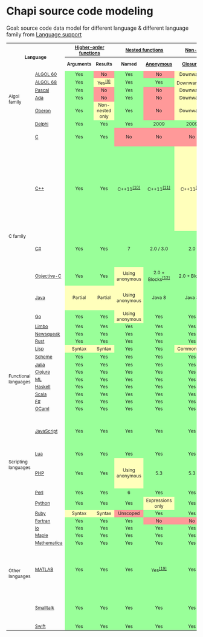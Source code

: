 # Chapi source code modeling

Goal: source code data model for different language & different language family from [Language support](https://en.wikipedia.org/wiki/First-class_function)

<table class="wikitable" width="100%" style="font-size: 85%">
<tbody><tr>
<th colspan="2" rowspan="2">Language</th>
<th colspan="2"><a href="/wiki/Higher-order_function" title="Higher-order function">Higher-order functions</a></th>
<th colspan="2"><a href="/wiki/Nested_function" title="Nested function">Nested functions</a></th>
<th colspan="2"><a href="/wiki/Non-local_variable" title="Non-local variable">Non-local variables</a></th>
<th rowspan="2" width="25%">Notes
</th></tr>
<tr>
<th>Arguments</th>
<th>Results</th>
<th>Named</th>
<th><a href="/wiki/Anonymous_function" title="Anonymous function">Anonymous</a></th>
<th><a href="/wiki/Closure_(computer_programming)" title="Closure (computer programming)">Closures</a></th>
<th><a href="/wiki/Partial_application" title="Partial application">Partial application</a>
</th></tr>
<tr>
<td rowspan="6">Algol family
</td>
<td><a href="/wiki/ALGOL_60" title="ALGOL 60">ALGOL 60</a></td>
<td style="background:#9F9;vertical-align:middle;text-align:center;" class="table-yes">Yes</td>
<td style="background:#F99;vertical-align:middle;text-align:center;" class="table-no">No</td>
<td style="background:#9F9;vertical-align:middle;text-align:center;" class="table-yes">Yes</td>
<td style="background:#F99;vertical-align:middle;text-align:center;" class="table-no">No</td>
<td style="background:#FFB;vertical-align:middle;text-align:center;" class="table-partial">Downwards</td>
<td style="background:#F99;vertical-align:middle;text-align:center;" class="table-no">No</td>
<td rowspan="6">Have <a href="/wiki/Function_type" title="Function type">function types</a>.
</td></tr>
<tr>
<td><a href="/wiki/ALGOL_68" title="ALGOL 68">ALGOL 68</a></td>
<td style="background:#9F9;vertical-align:middle;text-align:center;" class="table-yes">Yes</td>
<td style="background:#FFB;vertical-align:middle;text-align:center;" class="table-partial">Yes<sup id="cite_ref-compa68pascal_8-0" class="reference"><a href="#cite_note-compa68pascal-8">[8]</a></sup></td>
<td style="background:#9F9;vertical-align:middle;text-align:center;" class="table-yes">Yes</td>
<td style="background:#9F9;vertical-align:middle;text-align:center;" class="table-yes">Yes</td>
<td style="background:#FFB;vertical-align:middle;text-align:center;" class="table-partial">Downwards<sup id="cite_ref-9" class="reference"><a href="#cite_note-9">[9]</a></sup></td>
<td style="background:#F99;vertical-align:middle;text-align:center;" class="table-no">No
</td></tr>
<tr>
<td><a href="/wiki/Pascal_(programming_language)" title="Pascal (programming language)">Pascal</a></td>
<td style="background:#9F9;vertical-align:middle;text-align:center;" class="table-yes">Yes</td>
<td style="background:#F99;vertical-align:middle;text-align:center;" class="table-no">No</td>
<td style="background:#9F9;vertical-align:middle;text-align:center;" class="table-yes">Yes</td>
<td style="background:#F99;vertical-align:middle;text-align:center;" class="table-no">No</td>
<td style="background:#FFB;vertical-align:middle;text-align:center;" class="table-partial">Downwards</td>
<td style="background:#F99;vertical-align:middle;text-align:center;" class="table-no">No
</td></tr>
<tr>
<td><a href="/wiki/Ada_(programming_language)" title="Ada (programming language)">Ada</a></td>
<td style="background:#9F9;vertical-align:middle;text-align:center;" class="table-yes">Yes</td>
<td style="background:#F99;vertical-align:middle;text-align:center;" class="table-no">No</td>
<td style="background:#9F9;vertical-align:middle;text-align:center;" class="table-yes">Yes</td>
<td style="background:#F99;vertical-align:middle;text-align:center;" class="table-no">No</td>
<td style="background:#FFB;vertical-align:middle;text-align:center;" class="table-partial">Downwards</td>
<td style="background:#F99;vertical-align:middle;text-align:center;" class="table-no">No
</td></tr>
<tr>
<td><a href="/wiki/Oberon_(programming_language)" title="Oberon (programming language)">Oberon</a></td>
<td style="background:#9F9;vertical-align:middle;text-align:center;" class="table-yes">Yes</td>
<td style="background:#FFB;vertical-align:middle;text-align:center;" class="table-partial">Non-nested only</td>
<td style="background:#9F9;vertical-align:middle;text-align:center;" class="table-yes">Yes</td>
<td style="background:#F99;vertical-align:middle;text-align:center;" class="table-no">No</td>
<td style="background:#FFB;vertical-align:middle;text-align:center;" class="table-partial">Downwards</td>
<td style="background:#F99;vertical-align:middle;text-align:center;" class="table-no">No
</td></tr>
<tr>
<td><a href="/wiki/Delphi_(programming_language)" class="mw-redirect" title="Delphi (programming language)">Delphi</a></td>
<td style="background:#9F9;vertical-align:middle;text-align:center;" class="table-yes">Yes</td>
<td style="background:#9F9;vertical-align:middle;text-align:center;" class="table-yes">Yes</td>
<td style="background:#9F9;vertical-align:middle;text-align:center;" class="table-yes">Yes</td>
<td style="background:#9F9;vertical-align:middle;text-align:center;" class="table-yes">2009</td>
<td style="background:#9F9;vertical-align:middle;text-align:center;" class="table-yes">2009</td>
<td style="background:#F99;vertical-align:middle;text-align:center;" class="table-no">No
</td></tr>
<tr>
<td rowspan="9">C family
</td>
<td><a href="/wiki/C_(programming_language)" title="C (programming language)">C</a></td>
<td style="background:#9F9;vertical-align:middle;text-align:center;" class="table-yes">Yes</td>
<td style="background:#9F9;vertical-align:middle;text-align:center;" class="table-yes">Yes</td>
<td style="background:#F99;vertical-align:middle;text-align:center;" class="table-no">No</td>
<td style="background:#F99;vertical-align:middle;text-align:center;" class="table-no">No</td>
<td style="background:#F99;vertical-align:middle;text-align:center;" class="table-no">No</td>
<td style="background:#F99;vertical-align:middle;text-align:center;" class="table-no">No</td>
<td>Has <a href="/wiki/Function_pointer" title="Function pointer">function pointers</a>.
</td></tr>
<tr>
<td><a href="/wiki/C%2B%2B" title="C++">C++</a></td>
<td style="background:#9F9;vertical-align:middle;text-align:center;" class="table-yes">Yes</td>
<td style="background:#9F9;vertical-align:middle;text-align:center;" class="table-yes">Yes</td>
<td style="background:#9F9;vertical-align:middle;text-align:center;" class="table-yes">C++11<sup id="cite_ref-10" class="reference"><a href="#cite_note-10">[10]</a></sup></td>
<td style="background:#9F9;vertical-align:middle;text-align:center;" class="table-yes">C++11<sup id="cite_ref-doc1968_11-0" class="reference"><a href="#cite_note-doc1968-11">[11]</a></sup></td>
<td style="background:#FFB;vertical-align:middle;text-align:center;" class="table-partial">C++11<sup id="cite_ref-doc1968_11-1" class="reference"><a href="#cite_note-doc1968-11">[11]</a></sup></td>
<td style="background:#FFB;vertical-align:middle;text-align:center;" class="table-partial">C++11</td>
<td>Has function pointers, <a href="/wiki/Function_object" title="Function object">function objects</a>. (Also, see below.)
<p>Explicit partial application possible with <code>std::bind</code>.
</p>
</td></tr>
<tr>
<td><a href="/wiki/C_Sharp_(programming_language)" title="C Sharp (programming language)">C#</a></td>
<td style="background:#9F9;vertical-align:middle;text-align:center;" class="table-yes">Yes</td>
<td style="background:#9F9;vertical-align:middle;text-align:center;" class="table-yes">Yes</td>
<td style="background:#9F9;vertical-align:middle;text-align:center;" class="table-yes">7</td>
<td style="background:#9F9;vertical-align:middle;text-align:center;" class="table-yes">2.0 / 3.0</td>
<td style="background:#9F9;vertical-align:middle;text-align:center;" class="table-yes">2.0</td>
<td style="background:#9F9;vertical-align:middle;text-align:center;" class="table-yes">3.0</td>
<td>Has <a href="/wiki/Delegate_(CLI)" title="Delegate (CLI)">delegates</a> (2.0) and lambda expressions (3.0).
</td></tr>
<tr>
<td><a href="/wiki/Objective-C" title="Objective-C">Objective-C</a></td>
<td style="background:#9F9;vertical-align:middle;text-align:center;" class="table-yes">Yes</td>
<td style="background:#9F9;vertical-align:middle;text-align:center;" class="table-yes">Yes</td>
<td style="background:#FFB;vertical-align:middle;text-align:center;" class="table-partial">Using anonymous</td>
<td style="background:#9F9;vertical-align:middle;text-align:center;" class="table-yes">2.0 + Blocks<sup id="cite_ref-12" class="reference"><a href="#cite_note-12">[12]</a></sup></td>
<td style="background:#9F9;vertical-align:middle;text-align:center;" class="table-yes">2.0 + Blocks</td>
<td style="background:#F99;vertical-align:middle;text-align:center;" class="table-no">No</td>
<td>Has function pointers.
</td></tr>
<tr>
<td><a href="/wiki/Java_(programming_language)" title="Java (programming language)">Java</a></td>
<td style="background:#FFB;vertical-align:middle;text-align:center;" class="table-partial">Partial</td>
<td style="background:#FFB;vertical-align:middle;text-align:center;" class="table-partial">Partial</td>
<td style="background:#FFB;vertical-align:middle;text-align:center;" class="table-partial">Using anonymous</td>
<td style="background:#9F9;vertical-align:middle;text-align:center;" class="table-yes">Java 8</td>
<td style="background:#9F9;vertical-align:middle;text-align:center;" class="table-yes">Java 8</td>
<td style="background:#F99;vertical-align:middle;text-align:center;" class="table-no">No</td>
<td>Has <a href="/wiki/Anonymous_inner_class" class="mw-redirect" title="Anonymous inner class">anonymous inner classes</a>.
</td></tr>
<tr>
<td><a href="/wiki/Go_(programming_language)" title="Go (programming language)">Go</a></td>
<td style="background:#9F9;vertical-align:middle;text-align:center;" class="table-yes">Yes</td>
<td style="background:#9F9;vertical-align:middle;text-align:center;" class="table-yes">Yes</td>
<td style="background:#FFB;vertical-align:middle;text-align:center;" class="table-partial">Using anonymous</td>
<td style="background:#9F9;vertical-align:middle;text-align:center;" class="table-yes">Yes</td>
<td style="background:#9F9;vertical-align:middle;text-align:center;" class="table-yes">Yes</td>
<td style="background:#9F9;vertical-align:middle;text-align:center;" class="table-yes">Yes<sup id="cite_ref-13" class="reference"><a href="#cite_note-13">[13]</a></sup></td>
<td>
</td></tr>
<tr>
<td><a href="/wiki/Limbo_(programming_language)" title="Limbo (programming language)">Limbo</a></td>
<td style="background:#9F9;vertical-align:middle;text-align:center;" class="table-yes">Yes</td>
<td style="background:#9F9;vertical-align:middle;text-align:center;" class="table-yes">Yes</td>
<td style="background:#9F9;vertical-align:middle;text-align:center;" class="table-yes">Yes</td>
<td style="background:#9F9;vertical-align:middle;text-align:center;" class="table-yes">Yes</td>
<td style="background:#9F9;vertical-align:middle;text-align:center;" class="table-yes">Yes</td>
<td style="background:#F99;vertical-align:middle;text-align:center;" class="table-no">No</td>
<td>
</td></tr>
<tr>
<td><a href="/wiki/Newsqueak" title="Newsqueak">Newsqueak</a></td>
<td style="background:#9F9;vertical-align:middle;text-align:center;" class="table-yes">Yes</td>
<td style="background:#9F9;vertical-align:middle;text-align:center;" class="table-yes">Yes</td>
<td style="background:#9F9;vertical-align:middle;text-align:center;" class="table-yes">Yes</td>
<td style="background:#9F9;vertical-align:middle;text-align:center;" class="table-yes">Yes</td>
<td style="background:#9F9;vertical-align:middle;text-align:center;" class="table-yes">Yes</td>
<td style="background:#F99;vertical-align:middle;text-align:center;" class="table-no">No</td>
<td>
</td></tr>
<tr>
<td><a href="/wiki/Rust_(programming_language)" title="Rust (programming language)">Rust</a></td>
<td style="background:#9F9;vertical-align:middle;text-align:center;" class="table-yes">Yes</td>
<td style="background:#9F9;vertical-align:middle;text-align:center;" class="table-yes">Yes</td>
<td style="background:#9F9;vertical-align:middle;text-align:center;" class="table-yes">Yes</td>
<td style="background:#9F9;vertical-align:middle;text-align:center;" class="table-yes">Yes</td>
<td style="background:#9F9;vertical-align:middle;text-align:center;" class="table-yes">Yes</td>
<td style="background:#F99;vertical-align:middle;text-align:center;" class="table-no">No</td>
<td>
</td></tr>
<tr>
<td rowspan="9">Functional languages</td>
<td><a href="/wiki/Lisp_(programming_language)" title="Lisp (programming language)">Lisp</a></td>
<td style="background:#FFB;vertical-align:middle;text-align:center;" class="table-partial">Syntax</td>
<td style="background:#FFB;vertical-align:middle;text-align:center;" class="table-partial">Syntax</td>
<td style="background:#9F9;vertical-align:middle;text-align:center;" class="table-yes">Yes</td>
<td style="background:#9F9;vertical-align:middle;text-align:center;" class="table-yes">Yes</td>
<td style="background:#FFB;vertical-align:middle;text-align:center;" class="table-partial">Common Lisp</td>
<td style="background:#F99;vertical-align:middle;text-align:center;" class="table-no">No</td>
<td>(see below)
</td></tr>
<tr>
<td><a href="/wiki/Scheme_(programming_language)" title="Scheme (programming language)">Scheme</a></td>
<td style="background:#9F9;vertical-align:middle;text-align:center;" class="table-yes">Yes</td>
<td style="background:#9F9;vertical-align:middle;text-align:center;" class="table-yes">Yes</td>
<td style="background:#9F9;vertical-align:middle;text-align:center;" class="table-yes">Yes</td>
<td style="background:#9F9;vertical-align:middle;text-align:center;" class="table-yes">Yes</td>
<td style="background:#9F9;vertical-align:middle;text-align:center;" class="table-yes">Yes</td>
<td style="background:#9F9;vertical-align:middle;text-align:center;" class="table-yes">SRFI 26<sup id="cite_ref-14" class="reference"><a href="#cite_note-14">[14]</a></sup></td>
<td>
</td></tr>
<tr>
<td><a href="/wiki/Julia_(programming_language)" title="Julia (programming language)">Julia</a></td>
<td style="background:#9F9;vertical-align:middle;text-align:center;" class="table-yes">Yes</td>
<td style="background:#9F9;vertical-align:middle;text-align:center;" class="table-yes">Yes</td>
<td style="background:#9F9;vertical-align:middle;text-align:center;" class="table-yes">Yes</td>
<td style="background:#9F9;vertical-align:middle;text-align:center;" class="table-yes">Yes</td>
<td style="background:#9F9;vertical-align:middle;text-align:center;" class="table-yes">Yes</td>
<td style="background:#9F9;vertical-align:middle;text-align:center;" class="table-yes">Yes</td>
<td>
</td></tr>
<tr>
<td><a href="/wiki/Clojure" title="Clojure">Clojure</a></td>
<td style="background:#9F9;vertical-align:middle;text-align:center;" class="table-yes">Yes</td>
<td style="background:#9F9;vertical-align:middle;text-align:center;" class="table-yes">Yes</td>
<td style="background:#9F9;vertical-align:middle;text-align:center;" class="table-yes">Yes</td>
<td style="background:#9F9;vertical-align:middle;text-align:center;" class="table-yes">Yes</td>
<td style="background:#9F9;vertical-align:middle;text-align:center;" class="table-yes">Yes</td>
<td style="background:#9F9;vertical-align:middle;text-align:center;" class="table-yes">Yes</td>
<td>
</td></tr>
<tr>
<td><a href="/wiki/ML_(programming_language)" title="ML (programming language)">ML</a></td>
<td style="background:#9F9;vertical-align:middle;text-align:center;" class="table-yes">Yes</td>
<td style="background:#9F9;vertical-align:middle;text-align:center;" class="table-yes">Yes</td>
<td style="background:#9F9;vertical-align:middle;text-align:center;" class="table-yes">Yes</td>
<td style="background:#9F9;vertical-align:middle;text-align:center;" class="table-yes">Yes</td>
<td style="background:#9F9;vertical-align:middle;text-align:center;" class="table-yes">Yes</td>
<td style="background:#9F9;vertical-align:middle;text-align:center;" class="table-yes">Yes</td>
<td>
</td></tr>
<tr>
<td><a href="/wiki/Haskell_(programming_language)" title="Haskell (programming language)">Haskell</a></td>
<td style="background:#9F9;vertical-align:middle;text-align:center;" class="table-yes">Yes</td>
<td style="background:#9F9;vertical-align:middle;text-align:center;" class="table-yes">Yes</td>
<td style="background:#9F9;vertical-align:middle;text-align:center;" class="table-yes">Yes</td>
<td style="background:#9F9;vertical-align:middle;text-align:center;" class="table-yes">Yes</td>
<td style="background:#9F9;vertical-align:middle;text-align:center;" class="table-yes">Yes</td>
<td style="background:#9F9;vertical-align:middle;text-align:center;" class="table-yes">Yes</td>
<td>
</td></tr>
<tr>
<td><a href="/wiki/Scala_(programming_language)" title="Scala (programming language)">Scala</a></td>
<td style="background:#9F9;vertical-align:middle;text-align:center;" class="table-yes">Yes</td>
<td style="background:#9F9;vertical-align:middle;text-align:center;" class="table-yes">Yes</td>
<td style="background:#9F9;vertical-align:middle;text-align:center;" class="table-yes">Yes</td>
<td style="background:#9F9;vertical-align:middle;text-align:center;" class="table-yes">Yes</td>
<td style="background:#9F9;vertical-align:middle;text-align:center;" class="table-yes">Yes</td>
<td style="background:#9F9;vertical-align:middle;text-align:center;" class="table-yes">Yes</td>
<td>
</td></tr>
<tr>
<td><a href="/wiki/F_Sharp_(programming_language)" title="F Sharp (programming language)">F#</a></td>
<td style="background:#9F9;vertical-align:middle;text-align:center;" class="table-yes">Yes</td>
<td style="background:#9F9;vertical-align:middle;text-align:center;" class="table-yes">Yes</td>
<td style="background:#9F9;vertical-align:middle;text-align:center;" class="table-yes">Yes</td>
<td style="background:#9F9;vertical-align:middle;text-align:center;" class="table-yes">Yes</td>
<td style="background:#9F9;vertical-align:middle;text-align:center;" class="table-yes">Yes</td>
<td style="background:#9F9;vertical-align:middle;text-align:center;" class="table-yes">Yes</td>
<td>
</td></tr>
<tr>
<td><a href="/wiki/OCaml" title="OCaml">OCaml</a></td>
<td style="background:#9F9;vertical-align:middle;text-align:center;" class="table-yes">Yes</td>
<td style="background:#9F9;vertical-align:middle;text-align:center;" class="table-yes">Yes</td>
<td style="background:#9F9;vertical-align:middle;text-align:center;" class="table-yes">Yes</td>
<td style="background:#9F9;vertical-align:middle;text-align:center;" class="table-yes">Yes</td>
<td style="background:#9F9;vertical-align:middle;text-align:center;" class="table-yes">Yes</td>
<td style="background:#9F9;vertical-align:middle;text-align:center;" class="table-yes">Yes</td>
<td>
</td></tr>
<tr>
<td rowspan="6">Scripting languages
</td>
<td><a href="/wiki/JavaScript" title="JavaScript">JavaScript</a></td>
<td style="background:#9F9;vertical-align:middle;text-align:center;" class="table-yes">Yes</td>
<td style="background:#9F9;vertical-align:middle;text-align:center;" class="table-yes">Yes</td>
<td style="background:#9F9;vertical-align:middle;text-align:center;" class="table-yes">Yes</td>
<td style="background:#9F9;vertical-align:middle;text-align:center;" class="table-yes">Yes</td>
<td style="background:#9F9;vertical-align:middle;text-align:center;" class="table-yes">Yes</td>
<td style="background:#9F9;vertical-align:middle;text-align:center;" class="table-yes">ECMAScript 5</td>
<td>Partial application possible with user-land code on ES3 <sup id="cite_ref-15" class="reference"><a href="#cite_note-15">[15]</a></sup>
</td></tr>
<tr>
<td><a href="/wiki/Lua_(programming_language)" title="Lua (programming language)">Lua</a></td>
<td style="background:#9F9;vertical-align:middle;text-align:center;" class="table-yes">Yes</td>
<td style="background:#9F9;vertical-align:middle;text-align:center;" class="table-yes">Yes</td>
<td style="background:#9F9;vertical-align:middle;text-align:center;" class="table-yes">Yes</td>
<td style="background:#9F9;vertical-align:middle;text-align:center;" class="table-yes">Yes</td>
<td style="background:#9F9;vertical-align:middle;text-align:center;" class="table-yes">Yes</td>
<td style="background:#9F9;vertical-align:middle;text-align:center;" class="table-yes">Yes<sup id="cite_ref-16" class="reference"><a href="#cite_note-16">[16]</a></sup></td>
<td>
</td></tr>
<tr>
<td><a href="/wiki/PHP" title="PHP">PHP</a></td>
<td style="background:#9F9;vertical-align:middle;text-align:center;" class="table-yes">Yes</td>
<td style="background:#9F9;vertical-align:middle;text-align:center;" class="table-yes">Yes</td>
<td style="background:#FFB;vertical-align:middle;text-align:center;" class="table-partial">Using anonymous</td>
<td style="background:#9F9;vertical-align:middle;text-align:center;" class="table-yes">5.3</td>
<td style="background:#9F9;vertical-align:middle;text-align:center;" class="table-yes">5.3</td>
<td style="background:#F99;vertical-align:middle;text-align:center;" class="table-no">No</td>
<td>Partial application possible with user-land code.
</td></tr>
<tr>
<td><a href="/wiki/Perl" title="Perl">Perl</a></td>
<td style="background:#9F9;vertical-align:middle;text-align:center;" class="table-yes">Yes</td>
<td style="background:#9F9;vertical-align:middle;text-align:center;" class="table-yes">Yes</td>
<td style="background:#9F9;vertical-align:middle;text-align:center;" class="table-yes">6</td>
<td style="background:#9F9;vertical-align:middle;text-align:center;" class="table-yes">Yes</td>
<td style="background:#9F9;vertical-align:middle;text-align:center;" class="table-yes">Yes</td>
<td style="background:#9F9;vertical-align:middle;text-align:center;" class="table-yes">6<sup id="cite_ref-17" class="reference"><a href="#cite_note-17">[17]</a></sup></td>
<td>
</td></tr>
<tr>
<td><a href="/wiki/Python_(programming_language)" title="Python (programming language)">Python</a></td>
<td style="background:#9F9;vertical-align:middle;text-align:center;" class="table-yes">Yes</td>
<td style="background:#9F9;vertical-align:middle;text-align:center;" class="table-yes">Yes</td>
<td style="background:#9F9;vertical-align:middle;text-align:center;" class="table-yes">Yes</td>
<td style="background:#FFB;vertical-align:middle;text-align:center;" class="table-partial">Expressions only</td>
<td style="background:#9F9;vertical-align:middle;text-align:center;" class="table-yes">Yes</td>
<td style="background:#9F9;vertical-align:middle;text-align:center;" class="table-yes">2.5<sup id="cite_ref-18" class="reference"><a href="#cite_note-18">[18]</a></sup></td>
<td>(see below)
</td></tr>
<tr>
<td><a href="/wiki/Ruby_(programming_language)" title="Ruby (programming language)">Ruby</a></td>
<td style="background:#FFB;vertical-align:middle;text-align:center;" class="table-partial">Syntax</td>
<td style="background:#FFB;vertical-align:middle;text-align:center;" class="table-partial">Syntax</td>
<td style="background:#F99;vertical-align:middle;text-align:center;" class="table-no">Unscoped</td>
<td style="background:#9F9;vertical-align:middle;text-align:center;" class="table-yes">Yes</td>
<td style="background:#9F9;vertical-align:middle;text-align:center;" class="table-yes">Yes</td>
<td style="background:#FFB;vertical-align:middle;text-align:center;" class="table-partial">1.9</td>
<td>(see below)
</td></tr>
<tr>
<td rowspan="7">Other languages
</td>
<td><a href="/wiki/Fortran" title="Fortran">Fortran</a></td>
<td style="background:#9F9;vertical-align:middle;text-align:center;" class="table-yes">Yes</td>
<td style="background:#9F9;vertical-align:middle;text-align:center;" class="table-yes">Yes</td>
<td style="background:#9F9;vertical-align:middle;text-align:center;" class="table-yes">Yes</td>
<td style="background:#F99;vertical-align:middle;text-align:center;" class="table-no">No</td>
<td style="background:#F99;vertical-align:middle;text-align:center;" class="table-no">No</td>
<td style="background:#F99;vertical-align:middle;text-align:center;" class="table-no">No</td>
<td>
</td></tr>
<tr>
<td><a href="/wiki/Io_(programming_language)" title="Io (programming language)">Io</a></td>
<td style="background:#9F9;vertical-align:middle;text-align:center;" class="table-yes">Yes</td>
<td style="background:#9F9;vertical-align:middle;text-align:center;" class="table-yes">Yes</td>
<td style="background:#9F9;vertical-align:middle;text-align:center;" class="table-yes">Yes</td>
<td style="background:#9F9;vertical-align:middle;text-align:center;" class="table-yes">Yes</td>
<td style="background:#9F9;vertical-align:middle;text-align:center;" class="table-yes">Yes</td>
<td style="background:#F99;vertical-align:middle;text-align:center;" class="table-no">No</td>
<td>
</td></tr>
<tr>
<td><a href="/wiki/Maple_(software)" title="Maple (software)">Maple</a></td>
<td style="background:#9F9;vertical-align:middle;text-align:center;" class="table-yes">Yes</td>
<td style="background:#9F9;vertical-align:middle;text-align:center;" class="table-yes">Yes</td>
<td style="background:#9F9;vertical-align:middle;text-align:center;" class="table-yes">Yes</td>
<td style="background:#9F9;vertical-align:middle;text-align:center;" class="table-yes">Yes</td>
<td style="background:#9F9;vertical-align:middle;text-align:center;" class="table-yes">Yes</td>
<td style="background:#F99;vertical-align:middle;text-align:center;" class="table-no">No</td>
<td>
</td></tr>
<tr>
<td><a href="/wiki/Mathematica" class="mw-redirect" title="Mathematica">Mathematica</a></td>
<td style="background:#9F9;vertical-align:middle;text-align:center;" class="table-yes">Yes</td>
<td style="background:#9F9;vertical-align:middle;text-align:center;" class="table-yes">Yes</td>
<td style="background:#9F9;vertical-align:middle;text-align:center;" class="table-yes">Yes</td>
<td style="background:#9F9;vertical-align:middle;text-align:center;" class="table-yes">Yes</td>
<td style="background:#9F9;vertical-align:middle;text-align:center;" class="table-yes">Yes</td>
<td style="background:#F99;vertical-align:middle;text-align:center;" class="table-no">No</td>
<td>
</td></tr>
<tr>
<td><a href="/wiki/MATLAB" title="MATLAB">MATLAB</a></td>
<td style="background:#9F9;vertical-align:middle;text-align:center;" class="table-yes">Yes</td>
<td style="background:#9F9;vertical-align:middle;text-align:center;" class="table-yes">Yes</td>
<td style="background:#9F9;vertical-align:middle;text-align:center;" class="table-yes">Yes</td>
<td style="background:#9F9;vertical-align:middle;text-align:center;" class="table-yes">Yes<sup id="cite_ref-19" class="reference"><a href="#cite_note-19">[19]</a></sup></td>
<td style="background:#9F9;vertical-align:middle;text-align:center;" class="table-yes">Yes</td>
<td style="background:#9F9;vertical-align:middle;text-align:center;" class="table-yes">Yes</td>
<td>Partial application possible by automatic generation of new functions.<sup id="cite_ref-20" class="reference"><a href="#cite_note-20">[20]</a></sup>
</td></tr>
<tr>
<td><a href="/wiki/Smalltalk" title="Smalltalk">Smalltalk</a></td>
<td style="background:#9F9;vertical-align:middle;text-align:center;" class="table-yes">Yes</td>
<td style="background:#9F9;vertical-align:middle;text-align:center;" class="table-yes">Yes</td>
<td style="background:#9F9;vertical-align:middle;text-align:center;" class="table-yes">Yes</td>
<td style="background:#9F9;vertical-align:middle;text-align:center;" class="table-yes">Yes</td>
<td style="background:#9F9;vertical-align:middle;text-align:center;" class="table-yes">Yes</td>
<td style="background:#FFB;vertical-align:middle;text-align:center;" class="table-partial">Partial</td>
<td>Partial application possible through library.
</td></tr>
<tr>
<td><a href="/wiki/Swift_(programming_language)" title="Swift (programming language)">Swift</a></td>
<td style="background:#9F9;vertical-align:middle;text-align:center;" class="table-yes">Yes</td>
<td style="background:#9F9;vertical-align:middle;text-align:center;" class="table-yes">Yes</td>
<td style="background:#9F9;vertical-align:middle;text-align:center;" class="table-yes">Yes</td>
<td style="background:#9F9;vertical-align:middle;text-align:center;" class="table-yes">Yes</td>
<td style="background:#9F9;vertical-align:middle;text-align:center;" class="table-yes">Yes</td>
<td style="background:#9F9;vertical-align:middle;text-align:center;" class="table-yes">Yes</td>
<td>
</td></tr></tbody></table>
